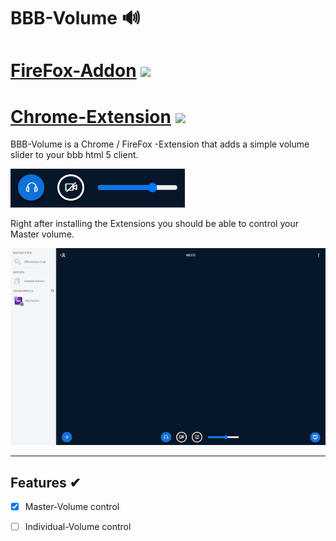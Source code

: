 # BBB-Volume 🔊

# [FireFox-Addon](https://addons.mozilla.org/de/firefox/addon/bbb-volume/) <img src="https://user-media-prod-cdn.itsre-sumo.mozilla.net/uploads/products/2020-04-14-08-36-13-8dda6f.png"  href="https://addons.mozilla.org/de/firefox/addon/bbb-volume/" width="50px">

# [Chrome-Extension]() <img src="https://lh3.googleusercontent.com/0cDOOJjp8pUGDDFLqHFITEi35uMGZ5wHpZ9KTKridxk71kpR9MfeydpQqG5n8Mvetvkg5iVuZGeL2xMvxgBY_UL-T9p0x_Eo4EAh" width="50px">


BBB-Volume is a Chrome / FireFox -Extension that adds a simple volume slider to your bbb html 5 client.

<img src=".assets/volumeSlider.png">

Right after installing the Extensions you should be able to control your Master volume.

<img src=".assets/bw.png">

---
## Features ✔

- [x] Master-Volume control
- [ ] Individual-Volume control


